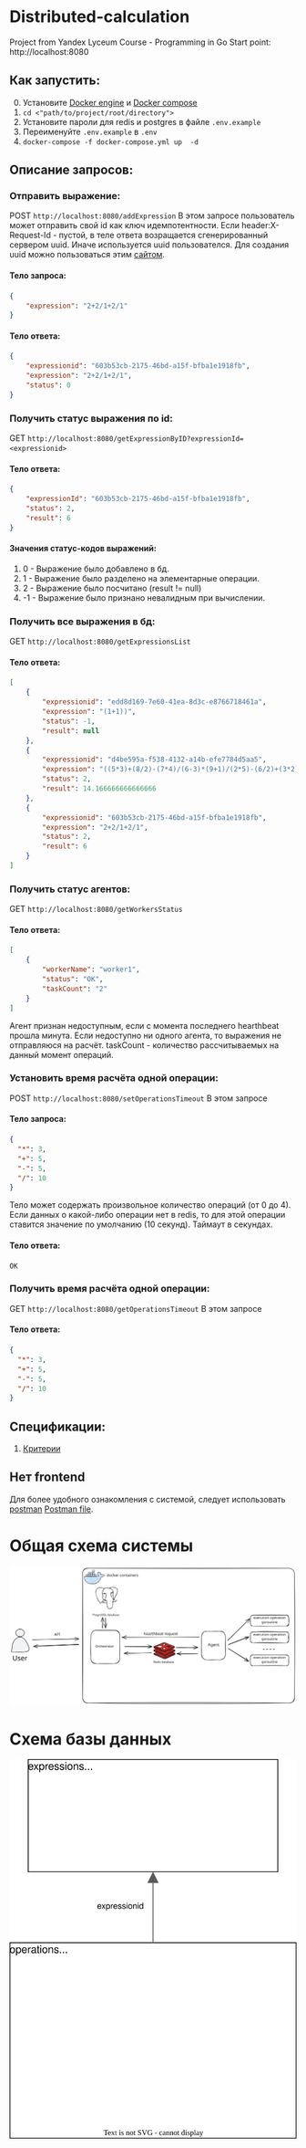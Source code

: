 # Distributed-calculation
Project from Yandex Lyceum Course - Programming in Go
Start point: http://localhost:8080

## Как запустить: 
0) Установите [Docker engine](https://docs.docker.com/engine/install/) и [Docker compose](https://docs.docker.com/compose/install/)
1) `cd <"path/to/project/root/directory">`
3) Установите пароли для redis и postgres в файле  `.env.example`
4) Переименуйте `.env.example` в `.env` 
5) `docker-compose -f docker-compose.yml up  -d`

## Описание запросов:
### Отправить выражение:
POST `http://localhost:8080/addExpression`
В этом запросе пользователь может отправить свой id как ключ идемпотентности. Если header:X-Request-Id - пустой, в теле ответа возращается сгенерированный сервером uuid. Иначе используется uuid пользователся. Для создания uuid можно пользоваться этим [сайтом](https://www.uuidgenerator.net/).
#### Тело запроса:
  ```json
  {
      "expression": "2+2/1+2/1"
  }
  ```
#### Тело ответа:
```json
{
    "expressionid": "603b53cb-2175-46bd-a15f-bfba1e1918fb",
    "expression": "2+2/1+2/1",
    "status": 0
}
```
### Получить статус выражения по id:
GET `http://localhost:8080/getExpressionByID?expressionId=<expressionid>`
#### Тело ответа:
```json
{
    "expressionId": "603b53cb-2175-46bd-a15f-bfba1e1918fb",
    "status": 2,
    "result": 6
}
```
#### Значения статус-кодов выражений:
1. 0 - Выражение было добавлено в бд.
2. 1 - Выражение было разделено на элементарные операции.
3. 2 - Выражение было посчитано (result != null)
4. -1 - Выражение было признано невалидным при вычислении.

### Получить все выражения в бд:
GET `http://localhost:8080/getExpressionsList`
#### Тело ответа:
```json
[
    {
        "expressionid": "edd8d169-7e60-41ea-8d3c-e8766718461a",
        "expression": "(1+1))",
        "status": -1,
        "result": null
    },
    {
        "expressionid": "d4be595a-f538-4132-a14b-efe7784d5aa5",
        "expression": "((5*3)+(8/2)-(7*4)/(6-3)*(9+1)/(2*5)-(6/2)+(3*2)+(4-1)/(9*1)*(2+7)/(8-6)*(5/5))",
        "status": 2,
        "result": 14.166666666666666
    },
    {
        "expressionid": "603b53cb-2175-46bd-a15f-bfba1e1918fb",
        "expression": "2+2/1+2/1",
        "status": 2,
        "result": 6
    }
]
```
### Получить статус агентов:
GET `http://localhost:8080/getWorkersStatus`
#### Тело ответа:
```json
[
    {
        "workerName": "worker1",
        "status": "OK",
        "taskCount": "2"
    }
]
```
Агент признан недоступным, если с момента последнего hearthbeat прошла минута. Если недоступно ни одного агента, то выражения не отправляюся на расчёт. taskCount - количество рассчитываемых на данный момент операций.
### Установить время расчёта одной операции:
POST `http://localhost:8080/setOperationsTimeout`
В этом запросе 
#### Тело запроса:
  ```json
{
    "*": 3,
    "+": 5,
    "-": 5,
    "/": 10
}
  ```
Тело может содержать произвольное количество операций (от 0 до 4). Если данных о какой-либо операции нет в redis, то для этой операции ставится значение по умолчанию (10 секунд). Таймаут в секундах.
#### Тело ответа:
```
OK
```
### Получить время расчёта одной операции:
GET `http://localhost:8080/getOperationsTimeout`
В этом запросе 
#### Тело ответа:
  ```json
{
    "*": 3,
    "+": 5,
    "-": 5,
    "/": 10
}
  ```

## Спецификации:
1. [Критерии](/docs/criteria.md)
## Нет frontend

Для более удобного ознакомления с системой, следует использовать [postman](https://www.postman.com/downloads/)
[Postman file](docs/Distibuted%20calculation.postman_collection.json).

# Общая схема системы
![image](docs/system%20scheme.svg)
# Схема базы данных
![image](docs/database%20struct.svg)